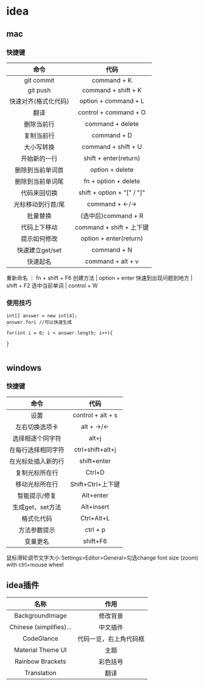 # idea
## mac
### 快捷键
命令 | 代码
:-:|:-: 
git commit | command + K
git push | command + shift + K
快速对齐(格式化代码) | option + command + L
翻译 | control + command + O
删除当前行 | command + delete
复制当前行 | command + D
大小写转换 | command + shift + U
开始新的一行 | shift + enter(return)
删除到当前单词首 | option + delete
删除到当前单词尾 | fn + option + delete
代码来回切换 | shift + option + "[" / "]"
光标移动到行首/尾 | command + <-/->
批量替换 | (选中后)command + R
代码上下移动 | command + shift + 上下键
提示如何修改 |   option + enter(return)
快速建立get/set |command + N
快速起名  | command + alt + v
重新命名 ｜ fn + shift + F6
创建方法  | option + enter
快速到出现问题到地方 | shift + F2
选中当前单词 | control + W


### 使用技巧
```
int[] answer = new int[4];
answer.fori //可以快速生成
`
for(int i = 0; i < answer.length; i++){

}
`
```


## windows
### 快捷键
命令 | 代码
:-:|:-: 
设置 | control + alt + s
左右切换选项卡 | alt + ->/<-
选择相逐个同字符 | alt+j 
在每行选择相同字符 | ctrl+shift+alt+j
在光标处插入新的行 | shift+enter
复制光标所在行 | Ctrl+D
移动光标所在行 | Shift+Ctrl+上下键 
智能提示/修复 | Alt+enter
生成get，set方法 | Alt+insert
格式化代码 | Ctrl+Alt+L
方法参数提示 | ctrl + p
变量更名 | shift+F6


鼠标滑轮调节文字大小
Settings>Editor>General>勾选change font size (zoom) with ctrl+mouse wheel

## idea插件
名称     |  作用
:-: | :-:
BackgroundImage  |    修改背景
Chinese (simplifies)...|   中文插件
CodeGlance |  代码一览，右上角代码框
Material Theme UI |   主题
Rainbow Brackets |  彩色括号
Translation |  翻译







